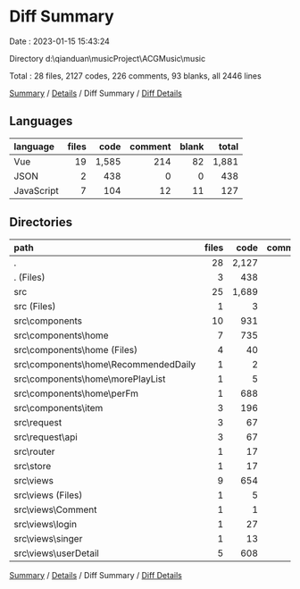 # Diff Summary

Date : 2023-01-15 15:43:24

Directory d:\\qianduan\\musicProject\\ACGMusic\\music

Total : 28 files,  2127 codes, 226 comments, 93 blanks, all 2446 lines

[Summary](results.md) / [Details](details.md) / Diff Summary / [Diff Details](diff-details.md)

## Languages
| language | files | code | comment | blank | total |
| :--- | ---: | ---: | ---: | ---: | ---: |
| Vue | 19 | 1,585 | 214 | 82 | 1,881 |
| JSON | 2 | 438 | 0 | 0 | 438 |
| JavaScript | 7 | 104 | 12 | 11 | 127 |

## Directories
| path | files | code | comment | blank | total |
| :--- | ---: | ---: | ---: | ---: | ---: |
| . | 28 | 2,127 | 226 | 93 | 2,446 |
| . (Files) | 3 | 438 | 0 | -1 | 437 |
| src | 25 | 1,689 | 226 | 94 | 2,009 |
| src (Files) | 1 | 3 | 1 | -1 | 3 |
| src\\components | 10 | 931 | 148 | 53 | 1,132 |
| src\\components\\home | 7 | 735 | 140 | 42 | 917 |
| src\\components\\home (Files) | 4 | 40 | 5 | 3 | 48 |
| src\\components\\home\\RecommendedDaily | 1 | 2 | 0 | -1 | 1 |
| src\\components\\home\\morePlayList | 1 | 5 | 3 | -2 | 6 |
| src\\components\\home\\perFm | 1 | 688 | 132 | 42 | 862 |
| src\\components\\item | 3 | 196 | 8 | 11 | 215 |
| src\\request | 3 | 67 | 15 | 8 | 90 |
| src\\request\\api | 3 | 67 | 15 | 8 | 90 |
| src\\router | 1 | 17 | -7 | 2 | 12 |
| src\\store | 1 | 17 | 3 | 3 | 23 |
| src\\views | 9 | 654 | 66 | 29 | 749 |
| src\\views (Files) | 1 | 5 | 2 | 1 | 8 |
| src\\views\\Comment | 1 | 1 | 0 | 0 | 1 |
| src\\views\\login | 1 | 27 | 2 | 1 | 30 |
| src\\views\\singer | 1 | 13 | 0 | 0 | 13 |
| src\\views\\userDetail | 5 | 608 | 62 | 27 | 697 |

[Summary](results.md) / [Details](details.md) / Diff Summary / [Diff Details](diff-details.md)